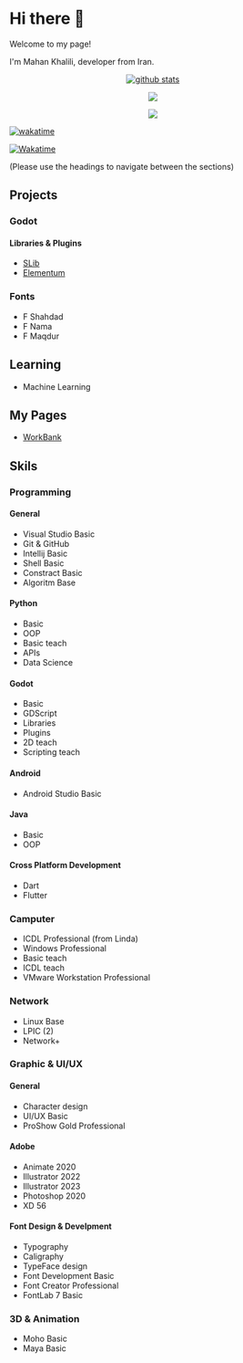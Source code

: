 # Hi there 👋

Welcome to my page!

I'm Mahan Khalili, developer from Iran.

<p align="center"> <a href="https://github.com/mkh-user"><img align="center" src="https://github-readme-stats.vercel.app/api?username=mkh-user&show_icons=true&include_all_commits=true&theme=gotham&hide_border=true" alt="github stats" /></a>

<p align="center"> <a href="https://github.com/mkh-user"><img align="center" src="https://github-readme-stats.vercel.app/api/top-langs/?username=mkh-user&layout=compact&theme=gotham&hide_border=true" /></a> 

<p align="center"> <a href="https://github.com/mkh-user"><img align="center" src="https://github-readme-stats.vercel.app/api/pin/?username=Subject-Team&repo=SLib&theme=gotham" /></a>

[![wakatime](https://wakatime.com/badge/user/2d338125-04d1-4845-afab-1079f7117f8f.svg)](https://wakatime.com/@2d338125-04d1-4845-afab-1079f7117f8f)

[![Wakatime](https://github-readme-stats.vercel.app/api/wakatime?username=mkhuser&layout=)](https://github.com/mkh-user)

(Please use the headings to navigate between the sections)
## Projects
### Godot
#### Libraries & Plugins
- [SLib](https://github.com/Subject-Team/SLib)
- [Elementum](https://github.com/Subject-Team/Elementum)
### Fonts
- F Shahdad
- F Nama
- F Maqdur
## Learning
- Machine Learning
## My Pages
- [WorkBank](https://soo.is/wqLGri)
## Skils
### Programming
#### General
- Visual Studio Basic
- Git & GitHub
- Intellij Basic
- Shell Basic
- Constract Basic
- Algoritm Base
#### Python
- Basic
- OOP
- Basic teach
- APIs
- Data Science
#### Godot
- Basic
- GDScript
- Libraries
- Plugins
- 2D teach
- Scripting teach
#### Android
- Android Studio Basic
#### Java
- Basic
- OOP
#### Cross Platform Development
- Dart
- Flutter
### Camputer
- ICDL Professional (from Linda)
- Windows Professional
- Basic teach
- ICDL teach
- VMware Workstation Professional
### Network
- Linux Base
- LPIC (2)
- Network+
### Graphic & UI/UX
#### General
- Character design
- UI/UX Basic
- ProShow Gold Professional
#### Adobe
- Animate 2020
- Illustrator 2022
- Illustrator 2023
- Photoshop 2020
- XD 56
#### Font Design & Develpment
- Typography
- Caligraphy
- TypeFace design
- Font Development Basic
- Font Creator Professional
- FontLab 7 Basic
### 3D & Animation
- Moho Basic
- Maya Basic
